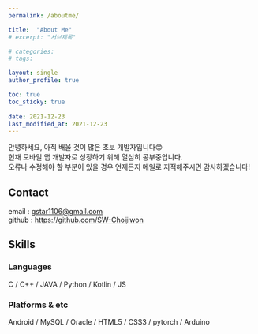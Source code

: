 ```yaml
---
permalink: /aboutme/

title:  "About Me"
# excerpt: "서브제목"

# categories:
# tags:

layout: single
author_profile: true

toc: true
toc_sticky: true
 
date: 2021-12-23
last_modified_at: 2021-12-23
---
```


안녕하세요, 아직 배울 것이 많은 초보 개발자입니다😊 <br>
현재 모바일 앱 개발자로 성장하기 위해 열심히 공부중입니다. <br>
오류나 수정해야 할 부분이 있을 경우 언제든지 메일로 지적해주시면 감사하겠습니다!

## Contact
email : <gstar1106@gmail.com> <br>
github : <https://github.com/SW-Choijiwon>


## Skills
### Languages
C / C++ / JAVA / Python / Kotlin / JS

### Platforms & etc
Android / MySQL / Oracle / HTML5 / CSS3 / pytorch / Arduino

